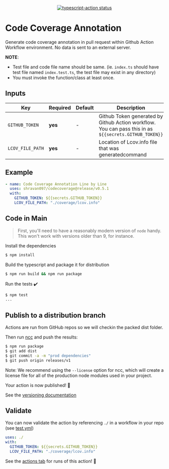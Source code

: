 <p align="center">
  <a href="https://github.com/actions/typescript-action/actions"><img alt="typescript-action status" src="https://github.com/actions/typescript-action/workflows/build-test/badge.svg"></a>
</p>

# Code Coverage Annotation 

Generate code coverage annotation in pull request within Github Action Workflow environment. No data is sent to an external server.

**NOTE**: 
- Test file and code file name should be same. (ie. `index.ts` should have test file named `index.test.ts`, the test file may exist in any directory)
- You must invoke the function/class at least once. 


## Inputs


| Key              | Required | Default | Description                                                                                           |
| ---------------- | -------- | ------- | ----------------------------------------------------------------------------------------------------- |
| `GITHUB_TOKEN`   | **yes**  | -       | Github Token generated by Github Action workflow. You can pass this in as `${{secrets.GITHUB_TOKEN}}` |
| `LCOV_FILE_PATH` | **yes**  | -       | Location of Lcov.info file that was generatedcommand                                                  |

## Example
```yaml
- name: Code Coverage Annotation Line by Line
  uses: shravan097/codecoverage@release/v0.5.1
  with:
    GITHUB_TOKEN: ${{secrets.GITHUB_TOKEN}}
    LCOV_FILE_PATH: "./coverage/lcov.info"
```

## Code in Main

> First, you'll need to have a reasonably modern version of `node` handy. This won't work with versions older than 9, for instance.

Install the dependencies  
```bash
$ npm install
```

Build the typescript and package it for distribution
```bash
$ npm run build && npm run package
```

Run the tests :heavy_check_mark:  
```bash
$ npm test
...
```


## Publish to a distribution branch

Actions are run from GitHub repos so we will checkin the packed dist folder. 

Then run [ncc](https://github.com/zeit/ncc) and push the results:
```bash
$ npm run package
$ git add dist
$ git commit -a -m "prod dependencies"
$ git push origin releases/v1
```

Note: We recommend using the `--license` option for ncc, which will create a license file for all of the production node modules used in your project.

Your action is now published! :rocket: 

See the [versioning documentation](https://github.com/actions/toolkit/blob/master/docs/action-versioning.md)

## Validate

You can now validate the action by referencing `./` in a workflow in your repo (see [test.yml](.github/workflows/test.yml))

```yaml
uses: ./
with:
  GITHUB_TOKEN: ${{secrets.GITHUB_TOKEN}}
  LCOV_FILE_PATH: "./coverage/lcov.info"
```

See the [actions tab](https://github.com/actions/typescript-action/actions) for runs of this action! :rocket: